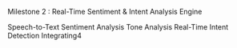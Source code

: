 Milestone 2 : Real-Time Sentiment & Intent Analysis Engine

Speech-to-Text 
Sentiment Analysis
Tone Analysis
Real-Time Intent Detection
Integrating4